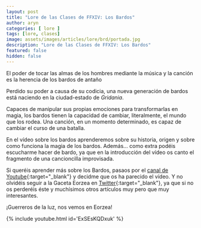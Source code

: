 ```yaml
---
layout: post
title: "Lore de las Clases de FFXIV: Los Bardos"
author: aryn
categories: [ lore ]
tags: [lore, clases]
image: assets/images/articles/lore/brd/portada.jpg
description: "Lore de las Clases de FFXIV: Los Bardos"
featured: false
hidden: false
---
```


El poder de tocar las almas de los hombres mediante la música y la canción es la herencia de los bardos de antaño

Perdido su poder a causa de su codicia, una nueva generación de bardos está naciendo en la ciudad-estado de *Gridania*.

Capaces de manipular sus propias emociones para transformarlas en magia, los bardos tienen la capacidad de cambiar, literalmente, el mundo que los rodea.
Una canción, en un momento determinado, es capaz de cambiar el curso de una batalla.

En el vídeo sobre los bardos aprenderemos sobre su historia, origen y sobre como funciona la magia de los bardos.
Además… como extra podéis escucharme hacer de bardo, ya que en la introducción del vídeo os canto el fragmento de una cancioncilla improvisada.

Si queréis aprender más sobre los Bardos, pasaos por el [canal de Youtube](https://www.youtube.com/channel/UCLgSQnV6of5-0x568qWilNw){:target="_blank"} y decidme que os ha parecido el vídeo. 
Y no olvidéis seguir a la Gaceta Eorzea en [Twitter](https://twitter.com/GacetaEorzea){:target="_blank"}, ya que si no os perderéis éste y muchísimos otros artículos muy pero que muy interesantes.

¡Guerreros de la luz, nos vemos en Eorzea!

{% include youtube.html id='ExSEsKQDxuk' %}
